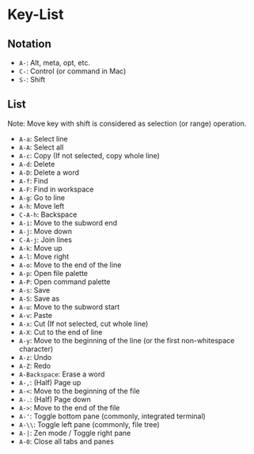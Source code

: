 # Key-List

## Notation

- `A-`: Alt, meta, opt, etc.
- `C-`: Control (or command in Mac)
- `S-`: Shift

## List

Note: Move key with shift is considered as selection (or range) operation.

- `A-a`: Select line
- `A-A`: Select all
- `A-c`: Copy (If not selected, copy whole line)
- `A-d`: Delete
- `A-D`: Delete a word
- `A-f`: Find
- `A-F`: Find in workspace
- `A-g`: Go to line
- `A-h`: Move left
- `C-A-h`: Backspace
- `A-i`: Move to the subword end
- `A-j`: Move down
- `C-A-j`: Join lines
- `A-k`: Move up
- `A-l`: Move right
- `A-o`: Move to the end of the line
- `A-p`: Open file palette
- `A-P`: Open command palette
- `A-s`: Save
- `A-S`: Save as
- `A-u`: Move to the subword start
- `A-v`: Paste
- `A-x`: Cut (If not selected, cut whole line)
- `A-X`: Cut to the end of line
- `A-y`: Move to the beginning of the line (or the first non-whitespace character)
- `A-z`: Undo
- `A-Z`: Redo
- `A-Backspace`: Erase a word
- `A-,`: (Half) Page up
- `A-<`: Move to the beginning of the file
- `A-.`: (Half) Page down
- `A->`: Move to the end of the file
- `A-'`: Toggle bottom pane (commonly, integrated terminal)
- `A-\\`: Toggle left pane (commonly, file tree)
- `A-|`: Zen mode / Toggle right pane
- `A-0`: Close all tabs and panes
